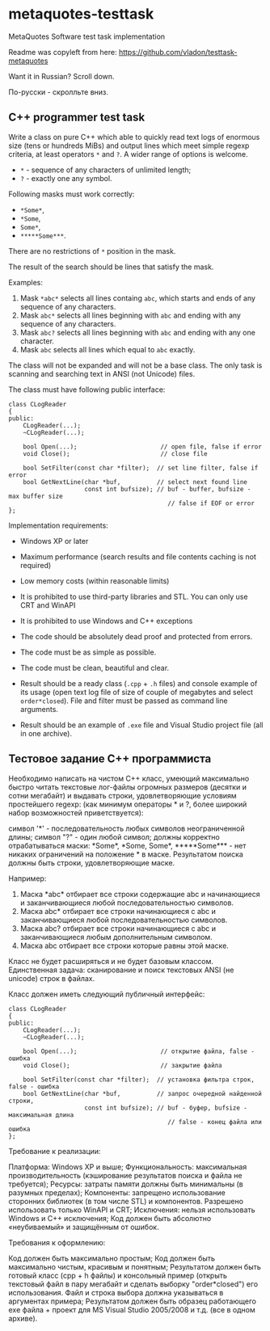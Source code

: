 # metaquotes-testtask
MetaQuotes Software test task implementation

Readme was copyleft from here:
https://github.com/vladon/testtask-metaquotes

Want it in Russian? Scroll down.

По-русски - скролльте вниз.

## C++ programmer test task

Write a class on pure C++ which able to quickly read text logs of enormous size (tens or hundreds MiBs) and output lines which meet simple regexp criteria, at least operators `*` and `?`. A wider range of options is welcome.

- `*` - sequence of any characters of unlimited length;
- `?` - exactly one any symbol.

Following masks must work correctly:

- `*Some*`,
- `*Some`,
- `Some*`,
- `*****Some***`.

There are no restrictions of `*` position in the mask.

The result of the search should be lines that satisfy the mask.

Examples:

1. Mask `*abc*` selects all lines containg `abc`, which starts and ends of any sequence of any characters.
2. Mask `abc*` selects all lines beginning with `abc` and ending with any sequence of any characters.
3. Mask `abc?` selects all lines beginning with `abc` and ending with any one character.
4. Mask `abc` selects all lines which equal to `abc` exactly.

The class will not be expanded and will not be a base class. The only task is scanning and searching text in ANSI (not Unicode) files.

The class must have following public interface:

    class CLogReader
    {
    public:
        CLogReader(...);
        ~CLogReader(...);

        bool Open(...);                       // open file, false if error
        void Close();                         // close file

        bool SetFilter(const char *filter);  // set line filter, false if error
        bool GetNextLine(char *buf,          // select next found line
                         const int bufsize); // buf - buffer, bufsize - max buffer size
                                                // false if EOF or error
    };

Implementation requirements:

- Windows XP or later
- Maximum performance (search results and file contents caching is not required)
- Low memory costs (within reasonable limits)
- It is prohibited to use third-party libraries and STL. You can only use CRT and WinAPI
- It is prohibited to use Windows and C++ exceptions
- The code should be absolutely dead proof and protected from errors.

- The code must be as simple as possible.
- The code must be clean, beautiful and clear.
- Result should be a ready class (`.cpp` + `.h` files) and console example of its usage (open text log file of size of couple of megabytes and select `order*closed`). File and filter must be passed as command line arguments.
- Result should be an example of `.exe` file and Visual Studio project file (all in one archive).


## Тестовое задание С++ программиста

Необходимо написать на чистом С++ класс, умеющий максимально быстро читать текстовые лог-файлы огромных размеров (десятки и сотни мегабайт) и выдавать строки, удовлетворяющие условиям простейшего regexp: (как минимум операторы &#42; и ?, более широкий набор возможностей приветствуется):

cимвол '&#42;' - последовательность любых символов неограниченной длины;
cимвол "?" - один любой символ;
должны корректно отрабатываться маски: &#42;Some&#42;, &#42;Some, Some&#42;, &#42;&#42;&#42;&#42;&#42;Some&#42;&#42;&#42; - нет никаких ограничений на положение &#42; в маске.
Результатом поиска должны быть строки, удовлетворяющие маске.

Например:

1. Маска &#42;abc&#42;  отбирает все строки содержащие abc и начинающиеся и заканчивающиеся любой последовательностью символов.
2. Маска abc&#42;  отбирает все строки начинающиеся с abc и заканчивающиеся любой последовательностью символов.
3. Маска abc?  отбирает все строки начинающиеся с abc и заканчивающиеся любым дополнительным символом.
4. Маска abc   отбирает все строки которые равны этой маске.

Класс не будет расширяться и не будет базовым классом. Единственная задача: сканирование и поиск текстовых ANSI (не unicode) строк в файлах. 

Класс должен иметь следующий публичный интерфейс:

    class CLogReader
    {
    public:
        CLogReader(...);
        ~CLogReader(...);

        bool Open(...);                       // открытие файла, false - ошибка
        void Close();                         // закрытие файла

        bool SetFilter(const char *filter);  // установка фильтра строк, false - ошибка
        bool GetNextLine(char *buf,          // запрос очередной найденной строки, 
                         const int bufsize); // buf - буфер, bufsize - максимальная длина
                                                // false - конец файла или ошибка
    };

Требование к реализации:

Платформа: Windows XP и выше;
Функциональность: максимальная производительность (кэширование результатов поиска и файла не требуется);
Ресурсы: затраты памяти должны быть минимальны (в разумных пределах);
Компоненты: запрещено использование сторонних библиотек (в том числе STL) и компонентов. Разрешено использовать только WinAPI и CRT;
Исключения: нельзя использовать Windows и С++ исключения;
Код должен быть абсолютно «неубиваемый» и защищённым от ошибок.

Требования к оформлению:

Код должен быть максимально простым;
Код должен быть максимально чистым, красивым и понятным;
Результатом должен быть готовый класс (cpp + h файлы) и консольный пример (открыть текстовый файл в пару мегабайт и сделать выборку "order*closed") его использования. Файл и строка выбора должна указываться в аргументах примера;
Результатом должен быть образец работающего exе файла + проект для MS Visual Studio 2005/2008 и т.д. (все в одном архиве).

